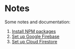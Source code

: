 # Notes

Some notes and documentation:

1. [Install NPM packages](./01-install-npm-packages.md)
2. [Set up Google Firebase](./02-set-up-google-firebase.md)
3. [Set up Cloud Firestore](./03-set-up-cloud-firestore.md)
